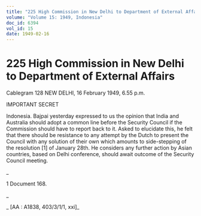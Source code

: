 ```yaml
---
title: "225 High Commission in New Delhi to Department of External Affairs"
volume: "Volume 15: 1949, Indonesia"
doc_id: 6394
vol_id: 15
date: 1949-02-16
---
```


# 225 High Commission in New Delhi to Department of External Affairs

Cablegram 128 NEW DELHI, 16 February 1949, 6.55 p.m.

IMPORTANT SECRET

Indonesia. Bajpai yesterday expressed to us the opinion that India and Australia should adopt a common line before the Security Council if the Commission should have to report back to it. Asked to elucidate this, he felt that there should be resistance to any attempt by the Dutch to present the Council with any solution of their own which amounts to side-stepping of the resolution [1] of January 28th. He considers any further action by Asian countries, based on Delhi conference, should await outcome of the Security Council meeting.

_

1 Document 168.

_

_ [AA : A1838, 403/3/1/1, xxi]_

